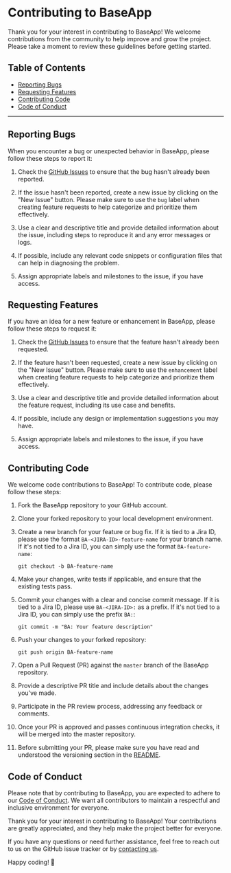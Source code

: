 # Contributing to BaseApp

Thank you for your interest in contributing to BaseApp! We welcome contributions from the community to help improve and grow the project. Please take a moment to review these guidelines before getting started.

## Table of Contents

- [Reporting Bugs](#reporting-bugs)
- [Requesting Features](#requesting-features)
- [Contributing Code](#contributing-code)
- [Code of Conduct](#code-of-conduct)

---

## Reporting Bugs

When you encounter a bug or unexpected behavior in BaseApp, please follow these steps to report it:

1. Check the [GitHub Issues](https://github.com/silverlogic/baseapp-frontend/issues) to ensure that the bug hasn't already been reported.

2. If the issue hasn't been reported, create a new issue by clicking on the "New Issue" button. Please make sure to use the `bug` label when creating feature requests to help categorize and prioritize them effectively.

3. Use a clear and descriptive title and provide detailed information about the issue, including steps to reproduce it and any error messages or logs.

4. If possible, include any relevant code snippets or configuration files that can help in diagnosing the problem.

5. Assign appropriate labels and milestones to the issue, if you have access.

## Requesting Features

If you have an idea for a new feature or enhancement in BaseApp, please follow these steps to request it:

1. Check the [GitHub Issues](https://github.com/silverlogic/baseapp-frontend/issues) to ensure that the feature hasn't already been requested.

2. If the feature hasn't been requested, create a new issue by clicking on the "New Issue" button. Please make sure to use the `enhancement` label when creating feature requests to help categorize and prioritize them effectively.

3. Use a clear and descriptive title and provide detailed information about the feature request, including its use case and benefits.

4. If possible, include any design or implementation suggestions you may have.

5. Assign appropriate labels and milestones to the issue, if you have access.

## Contributing Code

We welcome code contributions to BaseApp! To contribute code, please follow these steps:

1. Fork the BaseApp repository to your GitHub account.

2. Clone your forked repository to your local development environment.

3. Create a new branch for your feature or bug fix. If it is tied to a Jira ID, please use the format `BA-<JIRA-ID>-feature-name` for your branch name. If it's not tied to a Jira ID, you can simply use the format `BA-feature-name`:

   ```
   git checkout -b BA-feature-name
   ```

4. Make your changes, write tests if applicable, and ensure that the existing tests pass.

5. Commit your changes with a clear and concise commit message. If it is tied to a Jira ID, please use `BA-<JIRA-ID>:` as a prefix. If it's not tied to a Jira ID, you can simply use the prefix `BA:`:

   ```
   git commit -m "BA: Your feature description"
   ```

6. Push your changes to your forked repository:

   ```
   git push origin BA-feature-name
   ```

7. Open a Pull Request (PR) against the `master` branch of the BaseApp repository.

8. Provide a descriptive PR title and include details about the changes you've made.

9. Participate in the PR review process, addressing any feedback or comments.

10. Once your PR is approved and passes continuous integration checks, it will be merged into the master repository.

11. Before submitting your PR, please make sure you have read and understood the versioning section in the [README](https://github.com/silverlogic/baseapp-frontend/blob/master/README.md?plain=1#L96).

## Code of Conduct

Please note that by contributing to BaseApp, you are expected to adhere to our [Code of Conduct](CODE_OF_CONDUCT.md). We want all contributors to maintain a respectful and inclusive environment for everyone.

Thank you for your interest in contributing to BaseApp! Your contributions are greatly appreciated, and they help make the project better for everyone.

If you have any questions or need further assistance, feel free to reach out to us on the GitHub issue tracker or by [contacting us](mailto:info@tsl.io).

Happy coding! 🚀
